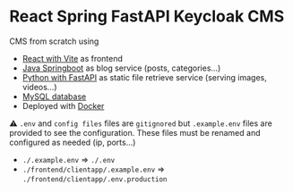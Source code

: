# React Spring FastAPI Keycloak CMS

CMS from scratch using 
  - [React with Vite](https://vitejs.dev/) as frontend
  - [Java Springboot](https://spring.io/projects/spring-boot) as blog service (posts, categories...)
  - [Python with FastAPI](https://fastapi.tiangolo.com/) as static file retrieve service (serving images, videos...)
  - [MySQL database](https://www.mysql.com/)
  - Deployed with [Docker](https://www.docker.com/)

:warning: `.env` and `config files` files are `gitignored` but `.example.env` files are provided to see the configuration. These files must be renamed and configured as needed (ip, ports...)
  - `./.example.env` => `./.env`
  - `./frontend/clientapp/.example.env` => `./frontend/clientapp/.env.production`